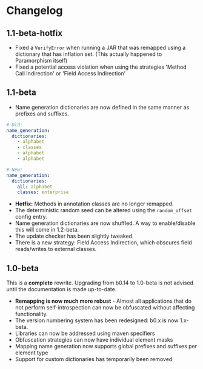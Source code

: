 # Changelog

## 1.1-beta-hotfix

- Fixed a `VerifyError` when running a JAR that was remapped using a dictionary that has inflation set. (This actually happened to Paramorphism itself)
- Fixed a potential access violation when using the strategies 'Method Call Indirection' or 'Field Access Indirection'

## 1.1-beta

- Name generation dictionaries are now defined in the same manner as prefixes and suffixes.

```yml
# Old:
name_generation:
  dictionaries:
    - alphabet
    - classes
    - alphabet
    - alphabet

# New:
name_generation:
  dictionaries:
    all: alphabet
    classes: enterprise
```

- **Hotfix:** Methods in annotation classes are no longer remapped.
- The deterministic random seed can be altered using the `random_offset` config entry.
- Name generation dictionaries are now shuffled. A way to enable/disable this will come in 1.2-beta.
- The update checker has been slightly tweaked.
- There is a new strategy: Field Access Indirection, which obscures field reads/writes to external classes.

## 1.0-beta

This is a **complete** rewrite. Upgrading from b0.14 to 1.0-beta is not advised until the documentation is made up-to-date.

- **Remapping is now much more robust** - Almost all applications that do not perform self-introspection can now be obfuscated without affecting functionality.
- The version numbering system has been redesigned: b0.x is now 1.x-beta.
- Libraries can now be addressed using maven specifiers
- Obfuscation strategies can now have individual element masks
- Mapping name generation now supports global prefixes and suffixes per element type
- Support for custom dictionaries has temporarily been removed
